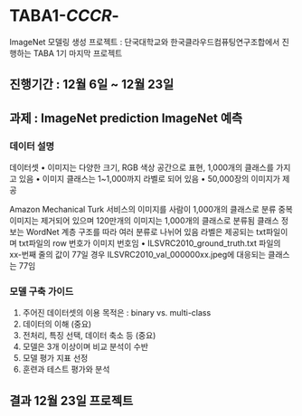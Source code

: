 # TABA1-_CCCR_-
ImageNet 모델링 생성 프로젝트 : 단국대학교와 한국클라우드컴퓨팅연구조합에서 진행하는 TABA 1기 마지막 프로젝트 

## 진행기간 : 12월 6일 ~ 12월 23일
## 과제 : ImageNet prediction ImageNet 예측

### 데이터 설명

데이터셋
• 이미지는 다양한 크기, RGB 색상 공간으로 표현, 1,000개의 클래스를 가지고 있음
• 이미지 클래스는 1~1,000까지 라벨로 되어 있음
• 50,000장의 이미지가 제공

Amazon Mechanical Turk 서비스의 이미지를 사람이 1,000개의 클래스로 분류
중복 이미지는 제거되어 있으며 120만개의 이미지는 1,000개의 클래스로 분류됨
클래스 정보는 WordNet 계층 구조를 따라 여러 분류로 나뉘어 있음
라벨은 제공되는 txt파일이며 txt파일의 row 번호가 이미지 번호임
• ILSVRC2010_ground_truth.txt 파일의 xx-번째 줄의 값이 77일 경우
ILSVRC2010_val_000000xx.jpeg에 대응되는 클래스는 77임

### 모델 구축 가이드
1. 주어진 데이터셋의 이용 목적은 : binary vs. multi-class
2. 데이터의 이해 (중요)
3. 전처리, 특징 선택, 데이터 축소 등 (중요)
4. 모델은 3개 이상이며 비교 분석이 수반
5. 모델 평가 지표 선정
6. 훈련과 테스트 평가와 분석

## 결과 12월 23일 프로젝트 
